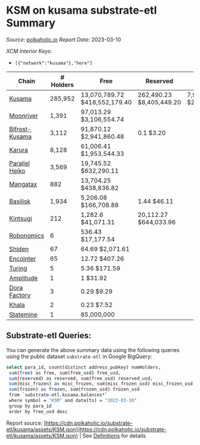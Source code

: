 # KSM on kusama substrate-etl Summary

_Source_: [polkaholic.io](https://polkaholic.io) *Report Date*: 2023-03-10


*XCM Interior Keys*:
* `[{"network":"kusama"},"here"]`


| Chain | # Holders | Free | Reserved | Misc Frozen | Frozen | Price | AssetID |
| ----- | --------- | ---- | -------- | ----------- | ------ | ----- | ------- |
| [Kusama](/kusama/0-kusama) | 285,952 | 13,070,789.72 $418,552,179.40 | 262,490.23 $8,405,449.20 | 7,955,694.19  $254,756,844.34 | 7,620,365.11 $244,018,953.13 | $32.02 | `{"Token":"KSM"}` |
| [Moonriver](/kusama/2023-moonriver) | 1,391 | 97,013.29 $3,106,554.74 |   |    |   | $32.02 | `{"Token":"42259045809535163221576417993425387648"}` |
| [Bifrost-Kusama](/kusama/2001-bifrost-ksm) | 3,112 | 91,870.12 $2,941,860.48 | 0.1 $3.20 |    |   | $32.02 | `{"Token":"KSM"}` |
| [Karura](/kusama/2000-karura) | 8,128 | 61,006.41 $1,953,544.33 |   |    |   | $32.02 | `{"Token":"KSM"}` |
| [Parallel Heiko](/kusama/2085-parallel-heiko) | 3,569 | 19,745.52 $632,290.11 |   |    |   | $32.02 | `{"Token":"100"}` |
| [Mangatax](/kusama/2110-mangatax) | 882 | 13,704.25 $438,836.82 |   |    |   | $32.02 | `{"Token":"4"}` |
| [Basilisk](/kusama/2090-basilisk) | 1,934 | 5,206.08 $166,708.88 | 1.44 $46.11 |    |   | $32.02 | `{"Token":"1"}` |
| [Kintsugi](/kusama/2092-kintsugi) | 212 | 1,282.6 $41,071.31 | 20,112.27 $644,033.96 |    |   | $32.02 | `{"Token":"KSM"}` |
| [Robonomics](/kusama/2048-robonomics) | 6 | 536.43 $17,177.54 |   |    |   | $32.02 | `{"Token":"4294967295"}` |
| [Shiden](/kusama/2007-shiden) | 67 | 64.69 $2,071.61 |   |    |   | $32.02 | `{"Token":"340282366920938463463374607431768211455"}` |
| [Encointer](/kusama/1001-encointer) | 65 | 12.72 $407.26 |   |    |   | $32.02 | `{"Token":"KSM"}` |
| [Turing](/kusama/2114-turing) | 5 | 5.36 $171.59 |   |    |   | $32.02 | `{"Token":"1"}` |
| [Amplitude](/kusama/2124-amplitude) | 1 | 1 $31.92 |   |    |   | $32.02 | `{"XCM":"KSM"}` |
| [Dora Factory](/kusama/2115-dorafactory) | 3 | 0.29 $9.29 |   |    |   | $32.02 | `{"Token":"KSM"}` |
| [Khala](/kusama/2004-khala) | 2 | 0.23 $7.52 |   |    |   | $32.02 | `{"Token":"0"}` |
| [Statemine](/kusama/1000-statemine) | 1 | 85,000,000  |   |    |   |  | `{"Token":"1234"}` |

## Substrate-etl Queries:
You can generate the above summary data using the following queries using the public dataset `substrate-etl` in Google BigQuery:
```bash
select para_id, count(distinct address_pubkey) numHolders, 
 sum(free) as free, sum(free_usd) free_usd,
 sum(reserved) as reserved, sum(free_usd) reserved_usd,
 sum(misc_frozen) as misc_frozen, sum(misc_frozen_usd) misc_frozen_usd,
 sum(frozen) as frozen, sum(frozen_usd) frozen_usd
 from `substrate-etl.kusama.balances*` 
 where symbol = "KSM" and date(ts) = "2023-03-10"
 group by para_id
 order by free_usd desc
```


Report source: [https://cdn.polkaholic.io/substrate-etl/kusama/assets/KSM.json](https://cdn.polkaholic.io/substrate-etl/kusama/assets/KSM.json) | See [Definitions](/DEFINITIONS.md) for details

